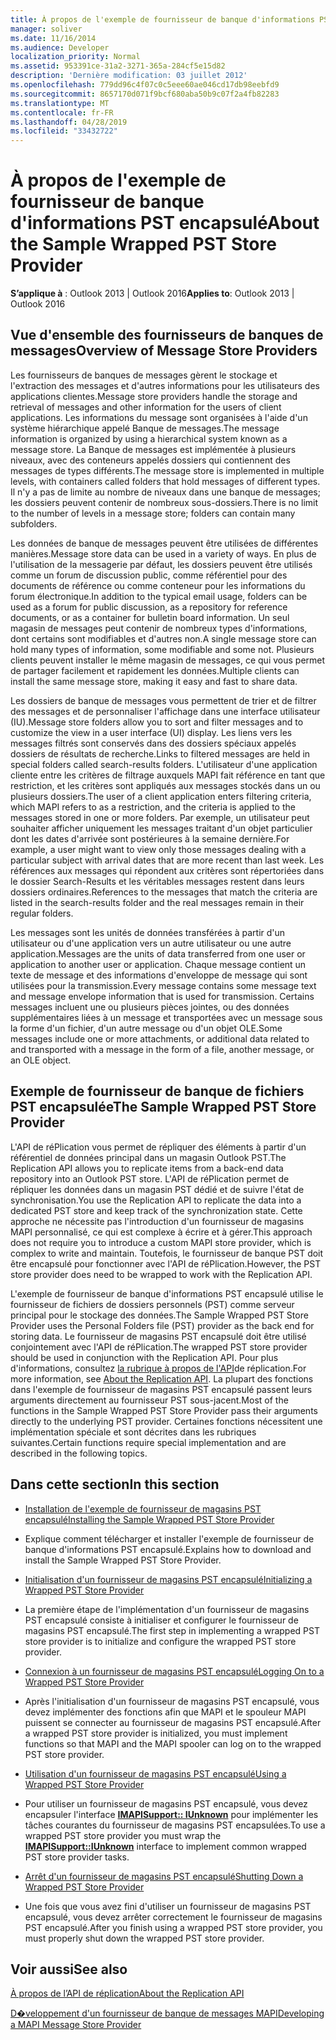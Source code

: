 ```yaml
---
title: À propos de l'exemple de fournisseur de banque d'informations PST encapsulé
manager: soliver
ms.date: 11/16/2014
ms.audience: Developer
localization_priority: Normal
ms.assetid: 953391ce-31a2-3271-365a-284cf5e15d82
description: 'Dernière modification: 03 juillet 2012'
ms.openlocfilehash: 779dd96c4f07c0c5eee60ae046cd17db98eebfd9
ms.sourcegitcommit: 8657170d071f9bcf680aba50b9c07f2a4fb82283
ms.translationtype: MT
ms.contentlocale: fr-FR
ms.lasthandoff: 04/28/2019
ms.locfileid: "33432722"
---
```

# <a name="about-the-sample-wrapped-pst-store-provider"></a><span data-ttu-id="3d717-103">À propos de l'exemple de fournisseur de banque d'informations PST encapsulé</span><span class="sxs-lookup"><span data-stu-id="3d717-103">About the Sample Wrapped PST Store Provider</span></span>

 
  
<span data-ttu-id="3d717-104">**S’applique à** : Outlook 2013 | Outlook 2016</span><span class="sxs-lookup"><span data-stu-id="3d717-104">**Applies to**: Outlook 2013 | Outlook 2016</span></span> 
  
## <a name="overview-of-message-store-providers"></a><span data-ttu-id="3d717-105">Vue d'ensemble des fournisseurs de banques de messages</span><span class="sxs-lookup"><span data-stu-id="3d717-105">Overview of Message Store Providers</span></span>

<span data-ttu-id="3d717-106">Les fournisseurs de banques de messages gèrent le stockage et l'extraction des messages et d'autres informations pour les utilisateurs des applications clientes.</span><span class="sxs-lookup"><span data-stu-id="3d717-106">Message store providers handle the storage and retrieval of messages and other information for the users of client applications.</span></span> <span data-ttu-id="3d717-107">Les informations du message sont organisées à l'aide d'un système hiérarchique appelé Banque de messages.</span><span class="sxs-lookup"><span data-stu-id="3d717-107">The message information is organized by using a hierarchical system known as a message store.</span></span> <span data-ttu-id="3d717-108">La Banque de messages est implémentée à plusieurs niveaux, avec des conteneurs appelés dossiers qui contiennent des messages de types différents.</span><span class="sxs-lookup"><span data-stu-id="3d717-108">The message store is implemented in multiple levels, with containers called folders that hold messages of different types.</span></span> <span data-ttu-id="3d717-109">Il n'y a pas de limite au nombre de niveaux dans une banque de messages; les dossiers peuvent contenir de nombreux sous-dossiers.</span><span class="sxs-lookup"><span data-stu-id="3d717-109">There is no limit to the number of levels in a message store; folders can contain many subfolders.</span></span>
  
<span data-ttu-id="3d717-110">Les données de banque de messages peuvent être utilisées de différentes manières.</span><span class="sxs-lookup"><span data-stu-id="3d717-110">Message store data can be used in a variety of ways.</span></span> <span data-ttu-id="3d717-111">En plus de l'utilisation de la messagerie par défaut, les dossiers peuvent être utilisés comme un forum de discussion public, comme référentiel pour des documents de référence ou comme conteneur pour les informations du forum électronique.</span><span class="sxs-lookup"><span data-stu-id="3d717-111">In addition to the typical email usage, folders can be used as a forum for public discussion, as a repository for reference documents, or as a container for bulletin board information.</span></span> <span data-ttu-id="3d717-112">Un seul magasin de messages peut contenir de nombreux types d'informations, dont certains sont modifiables et d'autres non.</span><span class="sxs-lookup"><span data-stu-id="3d717-112">A single message store can hold many types of information, some modifiable and some not.</span></span> <span data-ttu-id="3d717-113">Plusieurs clients peuvent installer le même magasin de messages, ce qui vous permet de partager facilement et rapidement les données.</span><span class="sxs-lookup"><span data-stu-id="3d717-113">Multiple clients can install the same message store, making it easy and fast to share data.</span></span>
  
<span data-ttu-id="3d717-114">Les dossiers de banque de messages vous permettent de trier et de filtrer des messages et de personnaliser l'affichage dans une interface utilisateur (IU).</span><span class="sxs-lookup"><span data-stu-id="3d717-114">Message store folders allow you to sort and filter messages and to customize the view in a user interface (UI) display.</span></span> <span data-ttu-id="3d717-115">Les liens vers les messages filtrés sont conservés dans des dossiers spéciaux appelés dossiers de résultats de recherche.</span><span class="sxs-lookup"><span data-stu-id="3d717-115">Links to filtered messages are held in special folders called search-results folders.</span></span> <span data-ttu-id="3d717-116">L'utilisateur d'une application cliente entre les critères de filtrage auxquels MAPI fait référence en tant que restriction, et les critères sont appliqués aux messages stockés dans un ou plusieurs dossiers.</span><span class="sxs-lookup"><span data-stu-id="3d717-116">The user of a client application enters filtering criteria, which MAPI refers to as a restriction, and the criteria is applied to the messages stored in one or more folders.</span></span> <span data-ttu-id="3d717-117">Par exemple, un utilisateur peut souhaiter afficher uniquement les messages traitant d'un objet particulier dont les dates d'arrivée sont postérieures à la semaine dernière.</span><span class="sxs-lookup"><span data-stu-id="3d717-117">For example, a user might want to view only those messages dealing with a particular subject with arrival dates that are more recent than last week.</span></span> <span data-ttu-id="3d717-118">Les références aux messages qui répondent aux critères sont répertoriées dans le dossier Search-Results et les véritables messages restent dans leurs dossiers ordinaires.</span><span class="sxs-lookup"><span data-stu-id="3d717-118">References to the messages that match the criteria are listed in the search-results folder and the real messages remain in their regular folders.</span></span>
  
<span data-ttu-id="3d717-119">Les messages sont les unités de données transférées à partir d'un utilisateur ou d'une application vers un autre utilisateur ou une autre application.</span><span class="sxs-lookup"><span data-stu-id="3d717-119">Messages are the units of data transferred from one user or application to another user or application.</span></span> <span data-ttu-id="3d717-120">Chaque message contient un texte de message et des informations d'enveloppe de message qui sont utilisées pour la transmission.</span><span class="sxs-lookup"><span data-stu-id="3d717-120">Every message contains some message text and message envelope information that is used for transmission.</span></span> <span data-ttu-id="3d717-121">Certains messages incluent une ou plusieurs pièces jointes, ou des données supplémentaires liées à un message et transportées avec un message sous la forme d'un fichier, d'un autre message ou d'un objet OLE.</span><span class="sxs-lookup"><span data-stu-id="3d717-121">Some messages include one or more attachments, or additional data related to and transported with a message in the form of a file, another message, or an OLE object.</span></span>
  
## <a name="the-sample-wrapped-pst-store-provider"></a><span data-ttu-id="3d717-122">Exemple de fournisseur de banque de fichiers PST encapsulée</span><span class="sxs-lookup"><span data-stu-id="3d717-122">The Sample Wrapped PST Store Provider</span></span>

<span data-ttu-id="3d717-123">L'API de réPlication vous permet de répliquer des éléments à partir d'un référentiel de données principal dans un magasin Outlook PST.</span><span class="sxs-lookup"><span data-stu-id="3d717-123">The Replication API allows you to replicate items from a back-end data repository into an Outlook PST store.</span></span> <span data-ttu-id="3d717-124">L'API de réPlication permet de répliquer les données dans un magasin PST dédié et de suivre l'état de synchronisation.</span><span class="sxs-lookup"><span data-stu-id="3d717-124">You use the Replication API to replicate the data into a dedicated PST store and keep track of the synchronization state.</span></span> <span data-ttu-id="3d717-125">Cette approche ne nécessite pas l'introduction d'un fournisseur de magasins MAPI personnalisé, ce qui est complexe à écrire et à gérer.</span><span class="sxs-lookup"><span data-stu-id="3d717-125">This approach does not require you to introduce a custom MAPI store provider, which is complex to write and maintain.</span></span> <span data-ttu-id="3d717-126">Toutefois, le fournisseur de banque PST doit être encapsulé pour fonctionner avec l'API de réPlication.</span><span class="sxs-lookup"><span data-stu-id="3d717-126">However, the PST store provider does need to be wrapped to work with the Replication API.</span></span>
  
<span data-ttu-id="3d717-127">L'exemple de fournisseur de banque d'informations PST encapsulé utilise le fournisseur de fichiers de dossiers personnels (PST) comme serveur principal pour le stockage des données.</span><span class="sxs-lookup"><span data-stu-id="3d717-127">The Sample Wrapped PST Store Provider uses the Personal Folders file (PST) provider as the back end for storing data.</span></span> <span data-ttu-id="3d717-128">Le fournisseur de magasins PST encapsulé doit être utilisé conjointement avec l'API de réPlication.</span><span class="sxs-lookup"><span data-stu-id="3d717-128">The wrapped PST store provider should be used in conjunction with the Replication API.</span></span> <span data-ttu-id="3d717-129">Pour plus d'informations, consultez [la rubrique à propos de l'API](about-the-replication-api.md)de réplication.</span><span class="sxs-lookup"><span data-stu-id="3d717-129">For more information, see [About the Replication API](about-the-replication-api.md).</span></span> <span data-ttu-id="3d717-130">La plupart des fonctions dans l'exemple de fournisseur de magasins PST encapsulé passent leurs arguments directement au fournisseur PST sous-jacent.</span><span class="sxs-lookup"><span data-stu-id="3d717-130">Most of the functions in the Sample Wrapped PST Store Provider pass their arguments directly to the underlying PST provider.</span></span> <span data-ttu-id="3d717-131">Certaines fonctions nécessitent une implémentation spéciale et sont décrites dans les rubriques suivantes.</span><span class="sxs-lookup"><span data-stu-id="3d717-131">Certain functions require special implementation and are described in the following topics.</span></span>
  
## <a name="in-this-section"></a><span data-ttu-id="3d717-132">Dans cette section</span><span class="sxs-lookup"><span data-stu-id="3d717-132">In this section</span></span>

- [<span data-ttu-id="3d717-133">Installation de l'exemple de fournisseur de magasins PST encapsulé</span><span class="sxs-lookup"><span data-stu-id="3d717-133">Installing the Sample Wrapped PST Store Provider</span></span>](installing-the-sample-wrapped-pst-store-provider.md)
    
- <span data-ttu-id="3d717-134">Explique comment télécharger et installer l'exemple de fournisseur de banque d'informations PST encapsulé.</span><span class="sxs-lookup"><span data-stu-id="3d717-134">Explains how to download and install the Sample Wrapped PST Store Provider.</span></span>
    
- [<span data-ttu-id="3d717-135">Initialisation d'un fournisseur de magasins PST encapsulé</span><span class="sxs-lookup"><span data-stu-id="3d717-135">Initializing a Wrapped PST Store Provider</span></span>](initializing-a-wrapped-pst-store-provider.md)
    
- <span data-ttu-id="3d717-136">La première étape de l'implémentation d'un fournisseur de magasins PST encapsulé consiste à initialiser et configurer le fournisseur de magasins PST encapsulé.</span><span class="sxs-lookup"><span data-stu-id="3d717-136">The first step in implementing a wrapped PST store provider is to initialize and configure the wrapped PST store provider.</span></span>
    
- [<span data-ttu-id="3d717-137">Connexion à un fournisseur de magasins PST encapsulé</span><span class="sxs-lookup"><span data-stu-id="3d717-137">Logging On to a Wrapped PST Store Provider</span></span>](logging-on-to-a-wrapped-pst-store-provider.md)
    
- <span data-ttu-id="3d717-138">Après l'initialisation d'un fournisseur de magasins PST encapsulé, vous devez implémenter des fonctions afin que MAPI et le spouleur MAPI puissent se connecter au fournisseur de magasins PST encapsulé.</span><span class="sxs-lookup"><span data-stu-id="3d717-138">After a wrapped PST store provider is initialized, you must implement functions so that MAPI and the MAPI spooler can log on to the wrapped PST store provider.</span></span>
    
- [<span data-ttu-id="3d717-139">Utilisation d'un fournisseur de magasins PST encapsulé</span><span class="sxs-lookup"><span data-stu-id="3d717-139">Using a Wrapped PST Store Provider</span></span>](using-a-wrapped-pst-store-provider.md)
    
- <span data-ttu-id="3d717-140">Pour utiliser un fournisseur de magasins PST encapsulé, vous devez encapsuler l'interface **[IMAPISupport:: IUnknown](imapisupportiunknown.md)** pour implémenter les tâches courantes du fournisseur de magasins PST encapsulées.</span><span class="sxs-lookup"><span data-stu-id="3d717-140">To use a wrapped PST store provider you must wrap the **[IMAPISupport::IUnknown](imapisupportiunknown.md)** interface to implement common wrapped PST store provider tasks.</span></span> 
    
- [<span data-ttu-id="3d717-141">Arrêt d'un fournisseur de magasins PST encapsulé</span><span class="sxs-lookup"><span data-stu-id="3d717-141">Shutting Down a Wrapped PST Store Provider</span></span>](shutting-down-a-wrapped-pst-store-provider.md)
    
- <span data-ttu-id="3d717-142">Une fois que vous avez fini d'utiliser un fournisseur de magasins PST encapsulé, vous devez arrêter correctement le fournisseur de magasins PST encapsulé.</span><span class="sxs-lookup"><span data-stu-id="3d717-142">After you finish using a wrapped PST store provider, you must properly shut down the wrapped PST store provider.</span></span>
    
## <a name="see-also"></a><span data-ttu-id="3d717-143">Voir aussi</span><span class="sxs-lookup"><span data-stu-id="3d717-143">See also</span></span>



[<span data-ttu-id="3d717-144">À propos de l’API de réplication</span><span class="sxs-lookup"><span data-stu-id="3d717-144">About the Replication API</span></span>](about-the-replication-api.md)
  
[<span data-ttu-id="3d717-145">D�veloppement d'un fournisseur de banque de messages MAPI</span><span class="sxs-lookup"><span data-stu-id="3d717-145">Developing a MAPI Message Store Provider</span></span>](developing-a-mapi-message-store-provider.md)

